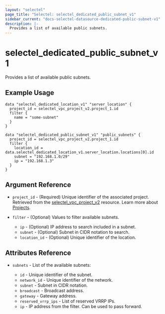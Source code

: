 ```yaml
---
layout: "selectel"
page_title: "Selectel: selectel_dedicated_public_subnet_v1"
sidebar_current: "docs-selectel-datasource-dedicated-public-subnet-v1"
description: |-
  Provides a list of available public subnets.
---
```


# selectel\_dedicated\_public\_subnet\_v1

Provides a list of available public subnets.

## Example Usage

```hcl
data "selectel_dedicated_location_v1" "server_location" {
  project_id = selectel_vpc_project_v2.project_1.id
  filter {
    name = "some-subnet"
  }
}

data "selectel_dedicated_public_subnet_v1" "public_subnets" {
  project_id = selectel_vpc_project_v2.project_1.id
  filter {
    location_id = data.selectel_dedicated_location_v1.server_location.locations[0].id
    subnet = "192.168.1.0/29"
    ip = "192.168.1.3"
  }
}
```

## Argument Reference

* `project_id` - (Required) Unique identifier of the associated project. Retrieved from the [selectel_vpc_project_v2](https://registry.terraform.io/providers/selectel/selectel/latest/docs/resources/vpc_project_v2) resource. Learn more about [Projects](https://docs.selectel.ru/en/control-panel-actions/projects/about-projects/).

* `filter` - (Optional) Values to filter available subnets.

  * `ip` - (Optional) IP address to search included in a subnet.
  * `subnet` - (Optional) Subnet in CIDR notation to search.
  * `location_id` - (Optional) Unique identifier of the location.

## Attributes Reference

* `subnets` - List of the available subnets:

  * `id` - Unique identifier of the subnet.
  * `network_id` - Unique identifier of the network.
  * `subnet` - Subnet in CIDR notation.
  * `broadcast` - Broadcast address.
  * `gateway` - Gateway address.
  * `reserved_vrrp_ips` - List of reserved VRRP IPs.
  * `ip` - IP address from the filter. Can be used to pass forward.
